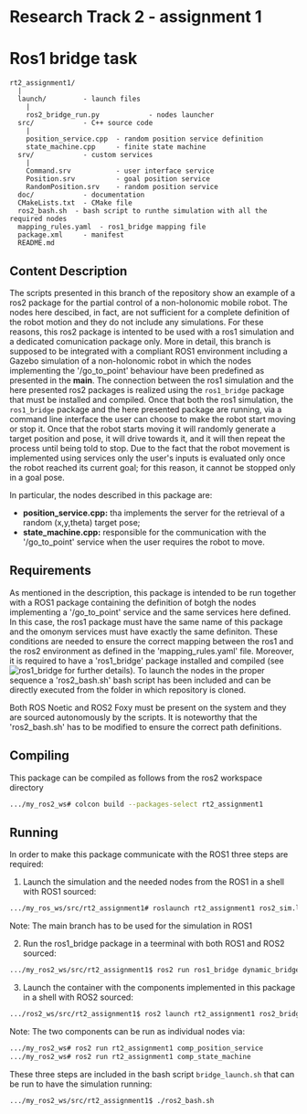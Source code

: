 # Research Track 2 - assignment 1

# Ros1 bridge task

```
rt2_assignment1/
  |
  launch/         - launch files
    |
    ros2_bridge_run.py            - nodes launcher
  src/            - C++ source code
    |
    position_service.cpp  - random position service definition 
    state_machine.cpp     - finite state machine 
  srv/            - custom services
    |
    Command.srv           - user interface service
    Position.srv          - goal position service
    RandomPosition.srv    - random position service
  doc/            - documentation
  CMakeLists.txt  - CMake file
  ros2_bash.sh  - bash script to runthe simulation with all the required nodes
  mapping_rules.yaml  - ros1_bridge mapping file
  package.xml     - manifest
  README.md       

```
## Content Description

The scripts presented in this branch of the repository show an example of a ros2 package for the partial control of a non-holonomic mobile robot.
The nodes here descibed, in fact, are not sufficient for a complete definition of the robot motion and they do not include any simulations.
For these reasons, this ros2 package is intented to be used with a ros1 simulation and a dedicated comunication package only. More in detail, this branch is supposed to be integrated with a compliant ROS1 environment including a Gazebo simulation of a non-holonomic robot in which the nodes implementing the '/go_to_point' behaviour have been predefined as presented in the **main**.
The connection between the ros1 simulation and the here presented ros2 packages is realized using the `ros1_bridge` package that must be installed and compiled. 
Once that both the ros1 simulation, the `ros1_bridge` package and the here presented package are running, via a command line interface the user can choose to make the robot start moving or stop it. Once that the robot starts moving it will randomly generate a target position and pose, it will drive towards it, and it will then repeat the process until being told to stop. Due to the fact that the robot movement is implemented using services only the user's inputs is evaluated only once the robot reached its current goal; for this reason, it cannot be stopped only in a goal pose.

In particular, the nodes described in this package are:

- **position_service.cpp:** tha implements the server for the retrieval of a random (x,y,theta) target pose;
- **state_machine.cpp:** responsible for the communication with the '/go_to_point' service when the user requires the robot to move.

## Requirements

As mentioned in the description, this package is intended to be run together with a ROS1 package containing the definition of botgh the nodes implementing a '/go_to_point' service and the same services here defined. In this case, the ros1 package must have the same name of this package and the omonym services must have exactly the same definiton. 
These conditions are needed to ensure the correct mapping between the ros1 and the ros2 environment as defined in the 'mapping_rules.yaml' file.
Moreover, it is required to have a 'ros1_bridge' package installed and compiled (see ![ros1_bridge](https://github.com/ros2/ros1_bridge) for further details).
To launch the nodes in the proper sequence a 'ros2_bash.sh' bash script has been included and can be directly executed from the folder in which repository is cloned.

Both ROS Noetic and ROS2 Foxy must be present on the system and they are sourced autonomously by the scripts. It is noteworthy that the 'ros2_bash.sh' has to be modified to 
ensure the correct path definitions.

## Compiling 

This package can be compiled as follows from the ros2 workspace directory

```bash
.../my_ros2_ws# colcon build --packages-select rt2_assignment1
```

## Running

In order to make this package communicate with the ROS1 three steps are required:

1. Launch the simulation and the needed nodes from the ROS1 in a shell with ROS1 sourced:

```bash
.../my_ros_ws/src/rt2_assignment1# roslaunch rt2_assignment1 ros2_sim.launch
```
Note: The main branch has to be used for the simulation in ROS1

2. Run the ros1_bridge package in a teerminal with both ROS1 and ROS2 sourced:
```bash
.../my_ros2_ws/src/rt2_assignment1$ ros2 run ros1_bridge dynamic_bridge
```

3. Launch the container with the components implemented in this package in a shell with ROS2 sourced:
```bash
.../ros2_ws/src/rt2_assignment1$ ros2 launch rt2_assignment1 ros2_bridge_run.py
```

Note: The two components can be run as individual nodes via:

```bash
.../my_ros2_ws# ros2 run rt2_assignment1 comp_position_service
.../my_ros2_ws# ros2 run rt2_assignment1 comp_state_machine
```

These three steps are included in the bash script `bridge_launch.sh` that can be run to have the simulation running:
```bash
.../my_ros2_ws/src/rt2_assignment1$ ./ros2_bash.sh
```
